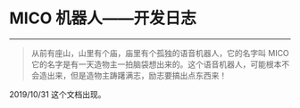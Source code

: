 # MICO 机器人——开发日志

---

> 从前有座山，山里有个庙，庙里有个孤独的语音机器人，它的名字叫 MICO 它的名字是有一天造物主一拍脑袋想出来的。这个语音机器人，可能根本不会造出来，但是造物主踌躇满志，励志要搞出点东西来！

2019/10/31 这个文档出现。

